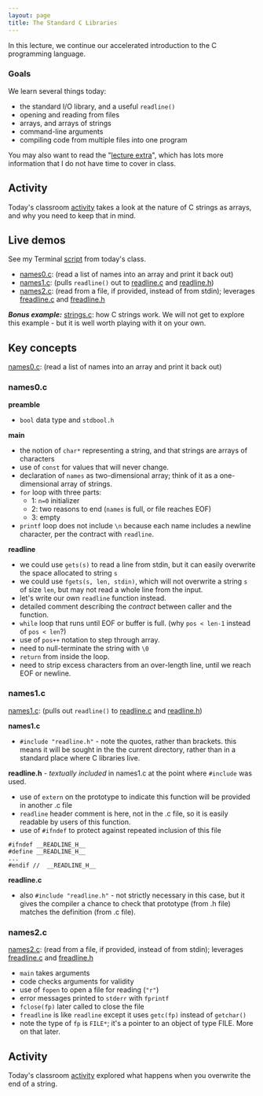 ```yaml
---
layout: page
title: The Standard C Libraries
---
```


In this lecture, we continue our accelerated introduction to the C programming language.

### Goals

We learn several things today:

-  the standard I/O library, and a useful `readline()`
-  opening and reading from files
-  arrays, and arrays of strings
-	command-line arguments
-   compiling code from multiple files into one program

You may also want to read the "[lecture extra](extra.html)", which has lots more information that I do not have time to cover in class.

## Activity

Today's classroom [activity](activity.html) takes a look at the nature of C strings as arrays, and why you need to keep that in mind.

## Live demos

See my Terminal [script](script.txt) from today's class.

 * [names0.c]({{site.examples}}/names1.c): (read a list of names into an array and print it back out)
 * [names1.c]({{site.examples}}/names1.c): (pulls `readline()` out to [readline.c]({{site.examples}}/readline.c) and [readline.h]({{site.examples}}/readline.h))
 * [names2.c]({{site.examples}}/names2.c): (read from a file, if provided, instead of from stdin); leverages [freadline.c]({{site.examples}}/freadline.c) and [freadline.h]({{site.examples}}/freadline.h)


***Bonus example:*** [strings.c]({{site.examples}}/strings.c): how C strings work.
We will not get to explore this example - but it is well worth playing with it on your own.

## Key concepts

[names0.c]({{site.examples}}/names1.c): (read a list of names into an array and print it back out)

### names0.c

**preamble**

* `bool` data type and `stdbool.h`

**main**

* the notion of `char*` representing a string, and that strings are arrays of characters
* use of `const` for values that will never change.
* declaration of `names` as two-dimensional array; think of it as a one-dimensional array of strings.
* `for` loop with three parts:
	* 1: `n=0` initializer
	* 2: two reasons to end (`names` is full, or file reaches EOF)
	* 3: empty
* `printf` loop does not include `\n` because each name includes a newline character, per the contract with `readline`.

**readline**

* we could use `gets(s)` to read a line from stdin, but it can easily overwrite the space allocated to string `s`
* we could use `fgets(s, len, stdin)`, which will not overwrite a string `s` of size `len`, but may not read a whole line from the input.
* let's write our own `readline` function instead.
* detailed comment describing the *contract* between caller and the function.
* `while` loop that runs until EOF or buffer is full. (why `pos < len-1` instead of `pos < len`?)
* use of `pos++` notation to step through array.
* need to null-terminate the string with `\0`
* `return` from inside the loop.
* need to strip excess characters from an over-length line, until we reach EOF or newline.


### names1.c

 [names1.c]({{site.examples}}/names1.c): (pulls out `readline()` to [readline.c]({{site.examples}}/readline.c) and [readline.h]({{site.examples}}/readline.h))

**names1.c**

* `#include "readline.h"` - note the quotes, rather than brackets.
this means it will be sought in the the current directory, rather than in a standard place where C libraries live.

**readline.h** - *textually included* in names1.c at the point where `#include` was used.

* use of `extern` on the prototype to indicate this function will be provided in another .c file
* `readline` header comment is here, not in the .c file, so it is easily readable by users of this function.
* use of `#ifndef` to protect against repeated inclusion of this file

```
#ifndef __READLINE_H__
#define __READLINE_H__
...
#endif //  __READLINE_H__
```

**readline.c**

* also `#include "readline.h"` - not strictly necessary in this case, but it gives the compiler a chance to check that prototype (from .h file) matches the definition (from .c file).


### names2.c

[names2.c]({{site.examples}}/names2.c): (read from a file, if provided, instead of from stdin); leverages [freadline.c]({{site.examples}}/freadline.c) and [freadline.h]({{site.examples}}/freadline.h)

* `main` takes arguments
* code checks arguments for validity
* use of `fopen` to open a file for reading (`"r"`)
* error messages printed to `stderr` with `fprintf`
* `fclose(fp)` later called to close the file
* `freadline` is like `readline` except it uses `getc(fp)` instead of `getchar()`
* note the type of `fp` is `FILE*`; it's a pointer to an object of type FILE.
More on that later.

## Activity

Today's classroom [activity](activity.html) explored what happens when you overwrite the end of a string.
